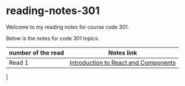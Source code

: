 # reading-notes-301

Welcome to my reading notes for course code 301.

Below is the notes for code 301 topics.

|     number of the read                                    |   Notes link                                         |
|-----------------------------------------------------------|------------------------------------------------------|
| Read 1                                                    | [Introduction to React and Components](./read1.md)   |
| 




